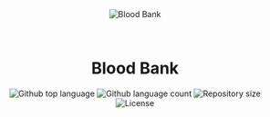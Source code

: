 <div align="center" id="top"> 
  <img src="./.github/app.gif" alt="Blood Bank" />

  &#xa0;

  <!-- <a href="https://bloodbank.netlify.app">Demo</a> -->
</div>

<h1 align="center">Blood Bank</h1>

<p align="center">
  <img alt="Github top language" src="https://img.shields.io/github/languages/top/Mohamab29/blood-bank?color=56BEB8">

  <img alt="Github language count" src="https://img.shields.io/github/languages/count/Mohamab29/blood-bank?color=56BEB8">

  <img alt="Repository size" src="https://img.shields.io/github/repo-size/Mohamab29/blood-bank?color=56BEB8">

  <img alt="License" src="https://img.shields.io/github/license/Mohamab29/blood-bank?color=56BEB8">

  <!-- <img alt="Github issues" src="https://img.shields.io/github/issues/Mohamab29/blood-bank?color=56BEB8" /> -->

  <!-- <img alt="Github forks" src="https://img.shields.io/github/forks/Mohamab29/blood-bank?color=56BEB8" /> -->

  <!-- <img alt="Github stars" src="https://img.shields.io/github/stars/Mohamab29/blood-bank?color=56BEB8" /> -->
</p>

<!-- Status -->

<!-- <h4 align="center"> 
	🚧  Blood Bank 🚀 Under construction...  🚧
</h4> 



<p align="center">
  <a href="#dart-about">About</a> &#xa0; | &#xa0; 
  <a href="#sparkles-features">Features</a> &#xa0; | &#xa0;
  <a href="#rocket-technologies">Technologies</a> &#xa0; | &#xa0;
  <a href="#white_check_mark-requirements">Requirements</a> &#xa0; | &#xa0;
  <a href="#checkered_flag-starting">Starting</a> &#xa0; | &#xa0;
  <a href="#memo-license">License</a> &#xa0; | &#xa0;
  <a href="https://github.com/Mohamab29" target="_blank">Author</a>
</p>

<br>

## :dart: About ##

Describe your project

## :sparkles: Features ##

:heavy_check_mark: Feature 1;\
:heavy_check_mark: Feature 2;\
:heavy_check_mark: Feature 3;

## :rocket: Technologies ##

The following tools were used in this project:

- [Expo](https://expo.io/)
- [Node.js](https://nodejs.org/en/)
- [React](https://pt-br.reactjs.org/)
- [React Native](https://reactnative.dev/)
- [TypeScript](https://www.typescriptlang.org/)

## :white_check_mark: Requirements ##

Before starting :checkered_flag:, you need to have [Git](https://git-scm.com) and [Node](https://nodejs.org/en/) installed.

## :checkered_flag: Starting ##

```bash
# Clone this project
$ git clone https://github.com/Mohamab29/blood-bank

# Access
$ cd blood-bank

# Install dependencies
$ yarn

# Run the project
$ yarn start

# The server will initialize in the <http://localhost:3000>
```

## :memo: License ##

This project is under license from MIT. For more details, see the [LICENSE](LICENSE.md) file.


Made with :heart: by <a href="https://github.com/Mohamab29" target="_blank">Mohamed Nedal Abomokh</a>

&#xa0;

<a href="#top">Back to top</a>
